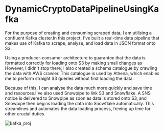 # DynamicCryptoDataPipelineUsingKafka
For the purpose of creating and consuming scraped data, I am utilising a confluent Kafka cluster.In this project, I've built a real-time data pipeline that makes use of Kafka to scrape, analyse, and load data in JSON format onto S3.

Using a producer-consumer architecture to guarantee that the data is formatted correctly for loading onto S3 by making small changes as 
However, I didn't stop there; I also created a schema catalogue by crawling the data with AWS crawler. This catalogue is used by Athena, which enables me to perform straight S3 queries without first loading the data. 

Because of this, I can analyse the data much more quickly and save time and resources.I've also used Snowpipe to link S3 and Snowflake. A SNS notice is delivered to Snowpipe as soon as data is stored onto S3, and Snowpipe then begins loading the data into Snowflake automatically. This streamlines and automates the data loading process, freeing up time for other crucial duties.

![kafka_proj](https://user-images.githubusercontent.com/128234000/235583169-ae099338-60e4-4c04-a4fb-b4707a6e743a.png)
